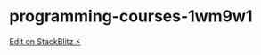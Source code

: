 # programming-courses-1wm9w1

[Edit on StackBlitz ⚡️](https://stackblitz.com/edit/programming-courses-1wm9w1)